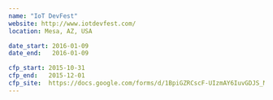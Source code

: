 ```yaml
---
name: "IoT DevFest"
website: http://www.iotdevfest.com/
location: Mesa, AZ, USA

date_start: 2016-01-09
date_end:   2016-01-09

cfp_start: 2015-10-31
cfp_end:   2015-12-01
cfp_site:  https://docs.google.com/forms/d/1BpiGZRCscF-UIzmAY6IuvGDJS_M5Lk_RCeJnjG9IC1Q/viewform
---
```

